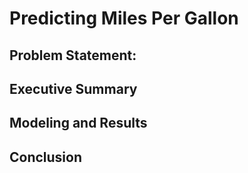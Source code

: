 # Predicting Miles Per Gallon 
## Problem Statement:
## Executive Summary
## Modeling and Results
## Conclusion

